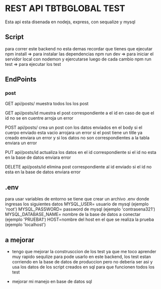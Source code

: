 # REST API TBTBGLOBAL TEST

Esta api esta disenada en nodejs, express, con sequalize y mysql

## Script

para correr este backend no esta demas recordar que tienes que ejecutar
npm install => para instalar las dependencias
npm run dev => para iniciar el servidor local con nodemon y ejercutarse luego de cada cambio
npm run test => para ejecutar los test

## EndPoints

### post

GET api/posts/ muestra todos los los post

GET api/posts/id muestra el post correspondiente a el id en caso de que el id no se en cuentre arroja un error

POST api/posts/ crea un post con los datos enviados en el body si el cuerpo enviado esta vacio arrojara un error
si el post tiene un title ya creado enviara un error y si los datos no son correspondientes a la tabla enviara un error

PUT api/posts/id actualiza los datos en el id correspondiente si el id no esta en la base de datos enviara error

DELETE api/posts/id elimina post correspondiente al id enviado si el id no esta en la base de datos enviara error

## .env

para usar variables de entorno se tiene que crear un archivo .env donde ingresas los siguientes datos
MYSQL_USER= usuario de mysql (ejemplo 'root')
MYSQL_PASSWORD= password de mysql (ejemplo 'contrasena321')
MYSQL_DATABASE_NAME= nombre de la base de datos a conectar (ejemplo 'PRUEBA1')
HOST=nombre del host en el que se realiza la prueba (ejemplo 'localhost')

## a mejorar

- tengo que mejorar la construsccion de los test ya que me toco aprender muy rapido sequlize para pode usarlo en este backend, los test estan corriendo en la base de datos de produccion pero no deberia ser asi y usa los datos de los script creados en sql para que funcionen todos los test

- mejorar mi manejo en base de datos sql
